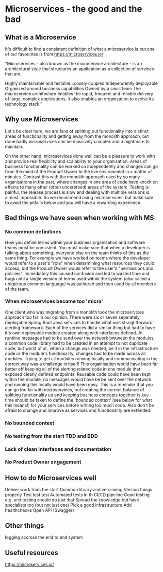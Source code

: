 # Microservices - the good and the bad

## What is a Microservice
It's difficult to find a consistent definition of what a microservice is but one of our favourites is from https://microservices.io/

"Microservices - also known as the microservice architecture - is an architectural style that structures an application as a collection of services that are

Highly maintainable and testable
Loosely coupled
Independently deployable
Organized around business capabilities
Owned by a small team
The microservice architecture enables the rapid, frequent and reliable delivery of large, complex applications. It also enables an organization to evolve its technology stack."

## Why use Microservices
Let's be clear here, we are fans of splitting out functionality into distinct areas of functionality and getting away from the monolith approach, but done badly microservices can be massively complex and a nightmare to maintain.

On the other hand, microservices done well can be a pleasure to work with and provide real flexibility and scalability to your organisation. Areas of business functionality can be worked on independently and changes can go from the mind of the Product Owner to the live environment in a matter of minutes.
Contrast this with the monolith approach used by so many organisations in the past, where changes in one area of code have knock on effects to many other (often understood) areas of the system. Testing is painful, the release process is slow and dealing with multiple versions is almost impossible.
So we recommend using microservices, but make sure to avoid the pitfalls below and you will have a rewarding experience.

## Bad things we have seen when working with MS

### No common definitions
How you define terms within your business organisation and software teams must be consistent. You must make sure that when a developer is talking about something, everyone else on the team thinks of this as the same thing. For example we have worked on teams where the developer would refer to a user's "role" when determining what resources they could access, but the Product Owner would refer to the user's "permissions and policies". Immediately this caused confusion and led to wasted time and bugs until a single version of terms used within the system (also called a ubiquitous common language) was authored and then used by all members of the team.

### When microservices become too 'micro'
One client who was migrating from a monolith took the microservices approach too far in our opinion. There were six or seven separately deployable Spring Boot Java services to handle what was straightforward alerting framework. Each of the services did a similar thing but had to have it's own deployable module created along with interfaces defined. At runtime messages had to be send over the network bwtween the modules, a common code library had to be created in an attempt to not duplicate code, but worst of all, when a change was needed, be it in the infrastructure code or the module's functionality, changes had to be made across all modules. Trying to get all modules running locally and communicating in the correct way was a challenge in itself!
This orgainisation would have been far better off keeping all of the alerting related code in one module that exposed clearly defined endpoints. Reusable code could have been kept within the module, no messages would have be be sent over the network and running this locally would have been easy.
This is a reminder that you can go too far with microservices, but creating the correct balance of splitting functionality up and keeping business concepts  together is key - time should be taken to define the 'bounded context' (see below for what this means!) for your services before writing too much code. Also don't be afraid to change and improve as services and functionality are extended.

### No bounded context

### No testing from the start TDD and BDD


### Lack of clean interfaces and documentation
### No Product Owner engagement


## How to do Microservices well

Deliver work from the start
Common library and versioning
Version things properly
Test test test
Automated tests in th CI/CD pipeline
Good testing e.g. unit testing should do just that
Spread the knowledge but have specialists too (but not just one)
Pick a good infrastructure
Add healthchecks
Open API (Swagger)



## Other things
logging accross the end to end system

## Useful resources

https://microservices.io/
